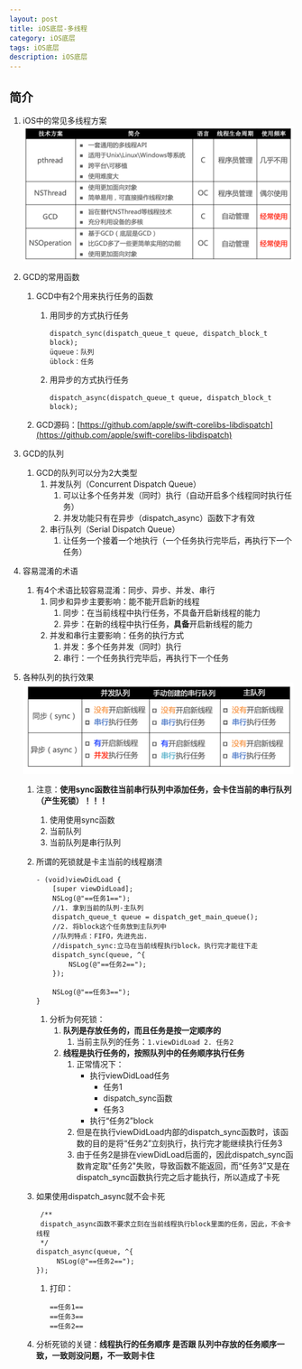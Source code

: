 ```yaml
---
layout: post
title: iOS底层-多线程
category: iOS底层
tags: iOS底层
description: iOS底层
---  
```


## 简介
1. iOS中的常见多线程方案 
    ![图4](https://raw.githubusercontent.com/zhoghua123/imgsBed/master/diceng20.png)
2. GCD的常用函数 
    1. GCD中有2个用来执行任务的函数
        1. 用同步的方式执行任务
            
            ```
            dispatch_sync(dispatch_queue_t queue, dispatch_block_t block);
            üqueue：队列
            üblock：任务
            ```
        2. 用异步的方式执行任务
            
            ```
            dispatch_async(dispatch_queue_t queue, dispatch_block_t block);
            ```
    2. GCD源码：[https://github.com/apple/swift-corelibs-libdispatch](https://github.com/apple/swift-corelibs-libdispatch)
2. GCD的队列
    1. GCD的队列可以分为2大类型
        1. 并发队列（Concurrent Dispatch Queue）
            1. 可以让多个任务并发（同时）执行（自动开启多个线程同时执行任务）
            2. 并发功能只有在异步（dispatch_async）函数下才有效
        2. 串行队列（Serial Dispatch Queue）
            1. 让任务一个接着一个地执行（一个任务执行完毕后，再执行下一个任务）
3. 容易混淆的术语 
    1. 有4个术语比较容易混淆：同步、异步、并发、串行
        1. 同步和异步主要影响：能不能开启新的线程
            1. 同步：在当前线程中执行任务，不具备开启新线程的能力
            2. 异步：在新的线程中执行任务，**具备**开启新线程的能力
        2. 并发和串行主要影响：任务的执行方式
            1. 并发：多个任务并发（同时）执行
            2. 串行：一个任务执行完毕后，再执行下一个任务
4. 各种队列的执行效果 
    ![图4](https://raw.githubusercontent.com/zhoghua123/imgsBed/master/diceng21.png)
    
    1. 注意：**使用sync函数往当前串行队列中添加任务，会卡住当前的串行队列（产生死锁）！！！**
        1. 使用使用sync函数
        2. 当前队列
        3. 当前队列是串行队列
        
    2. 所谓的死锁就是卡主当前的线程崩溃
    
        ```
        - (void)viewDidLoad {
            [super viewDidLoad];
            NSLog(@"==任务1==");
            //1. 拿到当前的队列-主队列
            dispatch_queue_t queue = dispatch_get_main_queue();
            //2. 将block这个任务放到主队列中
            //队列特点：FIFO，先进先出.
            //dispatch_sync:立马在当前线程执行block，执行完才能往下走
            dispatch_sync(queue, ^{
                NSLog(@"==任务2==");
            });
            
            NSLog(@"==任务3==");
        }
        ```
        
        1.  分析为何死锁：
            1. **队列是存放任务的，而且任务是按一定顺序的**
                1. 当前主队列的任务：`1.viewDidLoad 2. 任务2`
            2. **线程是执行任务的，按照队列中的任务顺序执行任务**
                1. 正常情况下：
                    * 执行viewDidLoad任务
                        * 任务1
                        * dispatch_sync函数
                        * 任务3
                    * 执行“任务2”block 
                2. 但是在执行viewDidLoad内部的dispatch_sync函数时，该函数的目的是将“任务2”立刻执行，执行完才能继续执行任务3
                3. 由于任务2是排在viewDidLoad后面的，因此dispatch_sync函数肯定取"任务2"失败，导致函数不能返回，而“任务3”又是在dispatch_sync函数执行完之后才能执行，所以造成了卡死
    3. 如果使用dispatch_async就不会卡死
        
        ```
         /**
         dispatch_async函数不要求立刻在当前线程执行block里面的任务，因此，不会卡线程
         */
        dispatch_async(queue, ^{
             NSLog(@"==任务2==");
        });
        ```
        
        1. 打印：
            
            ```
            ==任务1==
            ==任务3==
            ==任务2==
            ```
    4. 分析死锁的关键：**线程执行的任务顺序 是否跟 队列中存放的任务顺序一致，一致则没问题，不一致则卡住**
    
    

